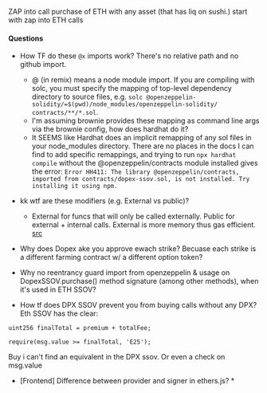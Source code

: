 ZAP into call purchase of ETH with any asset (that has liq on sushi.)
start with zap into ETH calls


#### Questions
* How TF do these `@x` imports work? There's no relative path and no github import.
    * @ (in remix) means a node module import. If you are compiling with solc, you must specify the mapping of top-level dependency directory to source files, e.g. `solc @openzeppelin-solidity/=$(pwd)/node_modules/openzeppelin-solidity/ contracts/**/*.sol`.
    * I'm assuming brownie provides these mapping as command line args via the brownie config, how does hardhat do it?
    * It SEEMS like Hardhat does an implicit remapping of any sol files in your node_modules directory. There are no places in the docs I can find to add specific remappings, and trying to run `npx hardhat compile` without the @openzeppelin/contracts module installed gives the error: `Error HH411: The library @openzeppelin/contracts, imported from contracts/dopex-ssov.sol, is not installed. Try installing it using npm.`

* kk wtf are these modifiers (e.g. External vs public)?
    * External for funcs that will only be called externally. Public for external + internal calls. External is more memory thus gas efficient. [src](https://ethereum.stackexchange.com/a/19391)

* Why does Dopex ake you approve ewach strike?
    Becuase each strike is a different farming contract w/ a different option token?


* Why no reentrancy guard import from openzeppelin & usage on DopexSSOV.purchase() method signature (among other methods), when it's used in ETH SSOV?

* How tf does DPX SSOV prevent you from buying calls without any DPX? Eth SSOV has the clear:
```solidity
uint256 finalTotal = premium + totalFee;

require(msg.value >= finalTotal, 'E25');
```

Buy i can't find an equivalent in the DPX ssov. Or even a check on msg.value


* [Frontend] Difference between provider and signer in ethers.js?
  * 

